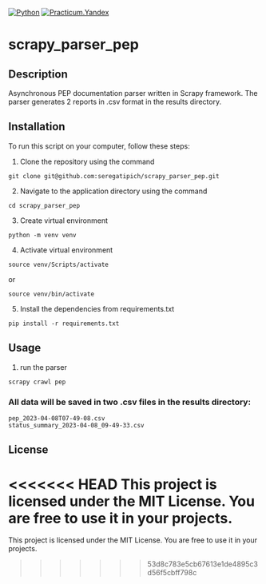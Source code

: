 [![Python](https://img.shields.io/badge/-Python-464646?style=flat&logo=Python&logoColor=56C0C0&color=008080)](https://www.python.org/)
[![Practicum.Yandex](https://img.shields.io/badge/-Practicum.Yandex-464646?style=flat&logo=Practicum.Yandex&logoColor=56C0C0&color=008080)](https://practicum.yandex.ru/)
# scrapy_parser_pep
## Description
Asynchronous PEP documentation parser written in Scrapy framework. The parser generates 2 reports in .csv format in the results directory.

## Installation

To run this script on your computer, follow these steps:

1. Clone the repository using the command
```
git clone git@github.com:seregatipich/scrapy_parser_pep.git
``` 
2. Navigate to the application directory using the command
```
cd scrapy_parser_pep
``` 
3. Create virtual environment
```
python -m venv venv
```
4. Activate virtual environment
```
source venv/Scripts/activate
```
or
```
source venv/bin/activate
```
5. Install the dependencies from requirements.txt
```
pip install -r requirements.txt
```

## Usage

1. run the parser
```
scrapy crawl pep
```
### All data will be saved in two .csv files in the results directory:
```
pep_2023-04-08T07-49-08.csv
status_summary_2023-04-08_09-49-33.csv
```

## License

<<<<<<< HEAD
This project is licensed under the MIT License. You are free to use it in your projects.
=======
This project is licensed under the MIT License. You are free to use it in your projects.
>>>>>>> 53d8c783e5cb67613e1de4895c3d56f5cbff798c